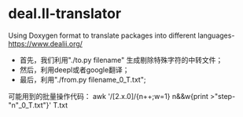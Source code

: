 # deal.II-translator
Using Doxygen format to translate packages into different languages-https://www.dealii.org/

- 首先，我们利用"./to.py filename" 生成剔除特殊字符的中转文件；
- 然后，利用deepl或者google翻译；
- 最后，利用"./from.py filename_0_T.txt";

可能用到的批量操作代码：
awk '/\[2.x.0\]/{n++;w=1} n&&w{print >"step-"n"_0_T.txt"}' T.txt
